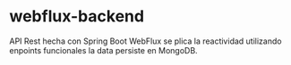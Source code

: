 ﻿# webflux-backend
API Rest hecha con Spring Boot WebFlux
se plica la reactividad utilizando enpoints funcionales
la data persiste en MongoDB.
